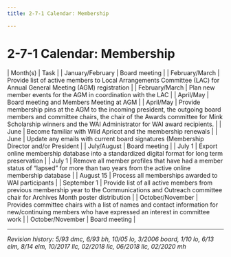```yaml
---
title: 2-7-1 Calendar: Membership

---
```


# 2-7-1 Calendar: Membership

| Month(s)         | Task |
| January/February | Board meeting |
| February/March   | Provide list of active members to Local Arrangements Committee (LAC) for Annual General Meeting (AGM) registration |
| February/March   | Plan new member events for the AGM in coordination with the LAC |
| April/May        | Board meeting and Members Meeting at AGM |
| April/May        | Provide membership pins at the AGM to the incoming president, the outgoing board members and committee chairs, the chair of the Awards committee for Mink Scholarship winners and the WAI Administrator for WAI award recipients. |
| June             | Become familiar with Wild Apricot and the membership renewals |
| June             | Update any emails with current board signatures (Membership Director and/or President |
| July/August      | Board meeting |
| July 1           | Export online membership database into a standardized digital format for long term preservation |
| July 1           | Remove all member profiles that have had a member status of “lapsed” for more than two years from the active online membership database |
| August 15        | Process all memberships awarded to WAI participants |
| September 1      | Provide list of all active members from previous membership year to the Communications and Outreach committee chair for Archives Month poster distribution |
| October/November | Provides committee chairs with a list of names and contact information for new/continuing members who have expressed an interest in committee work |
| October/November | Board meeting |

***

_Revision history: 5/93 dmc, 6/93 bh, 10/05 lo, 3/2006 board, 1/10 lo, 6/13 elm, 8/14 elm, 10/2017 llc, 02/2018 llc, 06/2018 llc, 02/2020 mh_
